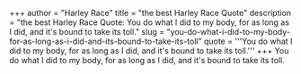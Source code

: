 +++
author = "Harley Race"
title = "the best Harley Race Quote"
description = "the best Harley Race Quote: You do what I did to my body, for as long as I did, and it's bound to take its toll."
slug = "you-do-what-i-did-to-my-body-for-as-long-as-i-did-and-its-bound-to-take-its-toll"
quote = '''You do what I did to my body, for as long as I did, and it's bound to take its toll.'''
+++
You do what I did to my body, for as long as I did, and it's bound to take its toll.
